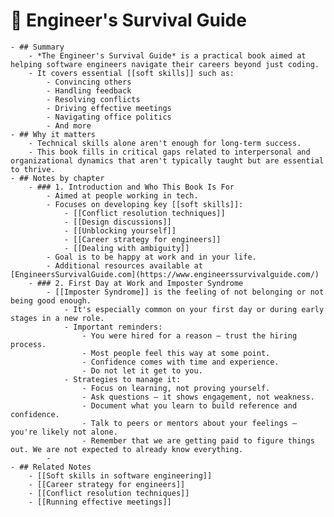 # 📘 Engineer's Survival Guide
	- ## Summary
		- *The Engineer's Survival Guide* is a practical book aimed at helping software engineers navigate their careers beyond just coding.
		- It covers essential [[soft skills]] such as:
			- Convincing others
			- Handling feedback
			- Resolving conflicts
			- Driving effective meetings
			- Navigating office politics
			- And more
	- ## Why it matters
		- Technical skills alone aren't enough for long-term success.
		- This book fills in critical gaps related to interpersonal and organizational dynamics that aren't typically taught but are essential to thrive.
	- ## Notes by chapter
		- ### 1. Introduction and Who This Book Is For
			- Aimed at people working in tech.
			- Focuses on developing key [[soft skills]]:
				- [[Conflict resolution techniques]]
				- [[Design discussions]]
				- [[Unblocking yourself]]
				- [[Career strategy for engineers]]
				- [[Dealing with ambiguity]]
			- Goal is to be happy at work and in your life.
			- Additional resources available at [EngineersSurvivalGuide.com](https://www.engineerssurvivalguide.com/)
		- ### 2. First Day at Work and Imposter Syndrome
			- [[Imposter Syndrome]] is the feeling of not belonging or not being good enough.
				- It's especially common on your first day or during early stages in a new role.
				- Important reminders:
					- You were hired for a reason — trust the hiring process.
					- Most people feel this way at some point.
					- Confidence comes with time and experience.
					- Do not let it get to you.
				- Strategies to manage it:
					- Focus on learning, not proving yourself.
					- Ask questions — it shows engagement, not weakness.
					- Document what you learn to build reference and confidence.
					- Talk to peers or mentors about your feelings — you're likely not alone.
					- Remember that we are getting paid to figure things out. We are not expected to already know everything.
			-
	- ## Related Notes
		- [[Soft skills in software engineering]]
		- [[Career strategy for engineers]]
		- [[Conflict resolution techniques]]
		- [[Running effective meetings]]
